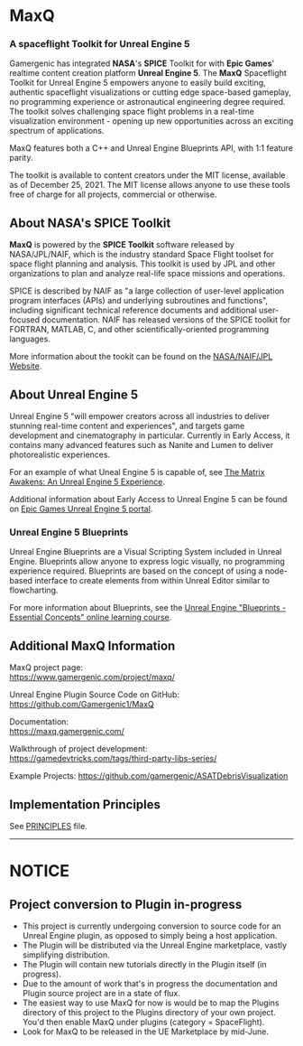 # MaxQ
### A spaceflight Toolkit for Unreal Engine 5

Gamergenic has integrated **NASA**'s **SPICE** Toolkit for with **Epic Games**' realtime content creation platform **Unreal Engine 5**.  The **MaxQ** Spaceflight Toolkit for Unreal Engine 5 empowers anyone to easily build exciting, authentic spaceflight visualizations or cutting edge space-based gameplay, no programming experience or astronautical engineering degree required.  The toolkit solves challenging space flight problems in a real-time visualization environment - opening up new opportunities across an exciting spectrum of applications.

MaxQ features both a C++ and Unreal Engine Blueprints API, with 1:1 feature parity.

The toolkit is available to content creators under the MIT license, available as of December 25, 2021.  The MIT license allows anyone to use these tools free of charge for all projects, commercial or otherwise.

## About NASA's SPICE Toolkit

**MaxQ** is powered by the **SPICE Toolkit** software released by NASA/JPL/NAIF, which is the industry standard Space Flight toolset for space flight planning and analysis.  This toolkit is used by JPL and other organizations to plan and analyze real-life space missions and operations.

SPICE is described by NAIF as "a large collection of user-level application program interfaces (APIs) and underlying subroutines and functions", including significant technical reference documents and additional user-focused documentation.  NAIF has released versions of the SPICE toolkit for FORTRAN, MATLAB, C, and other scientifically-oriented programming languages.

More information about the tookit can be found on the [NASA/NAIF/JPL Website](https://naif.jpl.nasa.gov/naif/toolkit.html).

## About Unreal Engine 5

Unreal Engine 5 "will empower creators across all industries to deliver stunning real-time content and experiences", and targets game development and cinematography in particular.  Currently in Early Access, it contains many advanced features such as Nanite and Lumen to deliver photorealistic experiences.

For an example of what Uneal Engine 5 is capable of, see [The Matrix Awakens: An Unreal Engine 5 Experience](https://www.unrealengine.com/en-US/wakeup).


Additional information about Early Access to Unreal Engine 5 can be found on [Epic Games Unreal Engine 5 portal](https://www.unrealengine.com/en-US/unreal-engine-5).

### Unreal Engine 5 Blueprints

Unreal Engine Blueprints are a Visual Scripting System included in Unreal Engine.  Blueprints allow anyone to express logic visually, no programming experience required.  Blueprints are based on the concept of using a node-based interface to create  elements from within Unreal Editor similar to flowcharting.

For more information about Blueprints, see the [Unreal Engine "Blueprints - Essential Concepts" online learning course](https://www.unrealengine.com/en-US/onlinelearning-courses/blueprints---essential-concepts).

## Additional MaxQ Information

MaxQ project page:  
https://www.gamergenic.com/project/maxq/  

Unreal Engine Plugin Source Code on GitHub:
https://github.com/Gamergenic1/MaxQ

Documentation:  
https://maxq.gamergenic.com/  

Walkthrough of project development:  
https://gamedevtricks.com/tags/third-party-libs-series/

Example Projects:
https://github.com/gamergenic/ASATDebrisVisualization

## Implementation Principles
See [PRINCIPLES](PRINCIPLES.md) file.

---

# NOTICE
## Project conversion to Plugin in-progress
* This project is currently undergoing conversion to source code for an Unreal Engine plugin, as opposed to simply being a host application.
* The Plugin will be distributed via the Unreal Engine marketplace, vastly simplifying distribution.
* The Plugin will contain new tutorials directly in the Plugin itself (in progress).
* Due to the amount of work that's in progress the documentation and Plugin source project are in a state of flux.
* The easiest way to use MaxQ for now is would be to map the Plugins directory of this project to the Plugins directory of your own project.  You'd then enable MaxQ under plugins (category = SpaceFlight).
* Look for MaxQ to be released in the UE Marketplace by mid-June.


